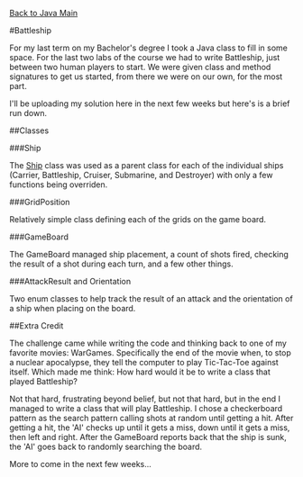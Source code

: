 [Back to Java Main](../)

#Battleship

For my last term on my Bachelor's degree I took a Java class to fill in some space. 
For the last two labs of the course we had to write Battleship, just between two
human players to start. We were given class and method signatures to get us started, 
from there we were on our own, for the most part.

I'll be uploading my solution here in the next few weeks but here's is a brief run down.

##Classes

###Ship

The [Ship](ship.md) class was used as a parent class for each of the individual ships (Carrier,
Battleship, Cruiser, Submarine, and Destroyer) with only a few functions being overriden.

###GridPosition

Relatively simple class defining each of the grids on the game board.

###GameBoard

The GameBoard managed ship placement, a count of shots fired, checking the result of
a shot during each turn, and a few other things.

###AttackResult and Orientation

Two enum classes to help track the result of an attack and the orientation of a ship
when placing on the board.

##Extra Credit

The challenge came while writing the code and thinking back to one of my favorite movies:
WarGames. Specifically the end of the movie when, to stop a nuclear apocalypse, they tell
the computer to play Tic-Tac-Toe against itself. Which made me think: How hard would it be
to write a class that played Battleship?

Not that hard, frustrating beyond belief, but not that hard, but in the end I managed to
write a class that will play Battleship. I chose a checkerboard pattern as the search pattern
calling shots at random until getting a hit. After getting a hit, the 'AI' checks up until it
gets a miss, down until it gets a miss, then left and right. After the GameBoard reports back
that the ship is sunk, the 'AI' goes back to randomly searching the board.

More to come in the next few weeks...
